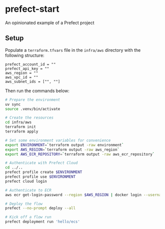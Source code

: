 # prefect-start
An opinionated example of a Prefect project


## Setup

Populate a `terraform.tfvars` file in the `infra/aws` directory with the following structure:

```hcl
prefect_account_id = ""
prefect_api_key = ""
aws_region = ""
aws_vpc_id = ""
aws_subnet_ids = ["", ""]
```

Then run the commands below:

```bash
# Prepare the environment
uv sync
source .venv/bin/activate

# Create the resources
cd infra/aws
terraform init
terraform apply

# Set some environment variables for convenience
export ENVIRONMENT=`terraform output -raw environment`
export AWS_REGION=`terraform output -raw aws_region`
export AWS_ECR_REPOSITORY=`terraform output -raw aws_ecr_repository`

# Authenticate with Prefect Cloud
cd ../..
prefect profile create $ENVIRONMENT
prefect profile use $ENVIRONMENT
prefect cloud login

# Authenticate to ECR
aws ecr get-login-password --region $AWS_REGION | docker login --username AWS --password-stdin $AWS_ECR_REPOSITORY

# Deploy the flow
prefect --no-prompt deploy --all

# Kick off a flow run
prefect deployment run 'hello/ecs'
```
